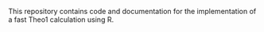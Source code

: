 This repository contains code and documentation for the implementation of a fast Theo1 calculation using R.

